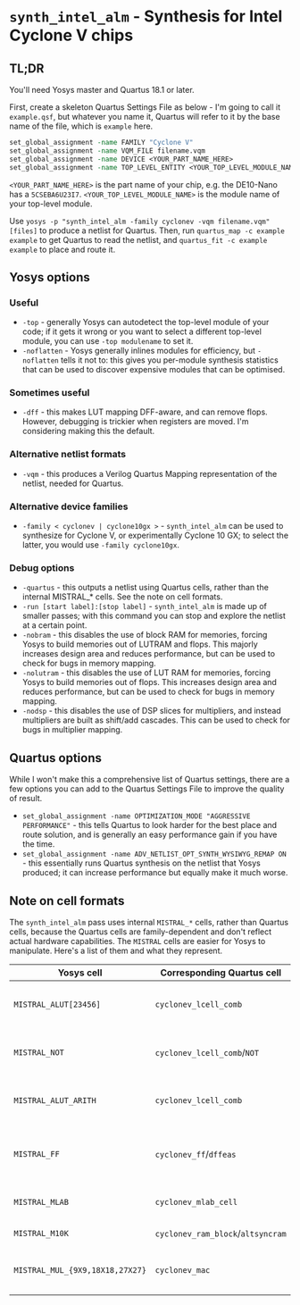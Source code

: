 # `synth_intel_alm` - Synthesis for Intel Cyclone V chips

## TL;DR

You'll need Yosys master and Quartus 18.1 or later.

First, create a skeleton Quartus Settings File as below - I'm going to call it `example.qsf`, but whatever you name it, Quartus will refer to it by the base name of the file, which is `example` here.

```tcl
set_global_assignment -name FAMILY "Cyclone V"
set_global_assignment -name VQM_FILE filename.vqm
set_global_assignment -name DEVICE <YOUR_PART_NAME_HERE>
set_global_assignment -name TOP_LEVEL_ENTITY <YOUR_TOP_LEVEL_MODULE_NAME>
```

`<YOUR_PART_NAME_HERE>` is the part name of your chip, e.g. the DE10-Nano has a `5CSEBA6U23I7`. `<YOUR_TOP_LEVEL_MODULE_NAME>` is the module name of your top-level module.

Use `yosys -p "synth_intel_alm -family cyclonev -vqm filename.vqm" [files]` to produce a netlist for Quartus.
Then, run `quartus_map -c example example` to get Quartus to read the netlist, and `quartus_fit -c example example` to place and route it.

## Yosys options

### Useful

- `-top` - generally Yosys can autodetect the top-level module of your code; if it gets it wrong or you want to select a different top-level module, you can use `-top modulename` to set it.
- `-noflatten` - Yosys generally inlines modules for efficiency, but `-noflatten` tells it not to: this gives you per-module synthesis statistics that can be used to discover expensive modules that can be optimised.

### Sometimes useful

- `-dff` - this makes LUT mapping DFF-aware, and can remove flops. However, debugging is trickier when registers are moved. I'm considering making this the default.

### Alternative netlist formats

- `-vqm` - this produces a Verilog Quartus Mapping representation of the netlist, needed for Quartus.

### Alternative device families

- `-family < cyclonev | cyclone10gx >` - `synth_intel_alm` can be used to synthesize for Cyclone V, or experimentally Cyclone 10 GX; to select the latter, you would use `-family cyclone10gx`.

### Debug options

- `-quartus` - this outputs a netlist using Quartus cells, rather than the internal MISTRAL_* cells. See the note on cell formats.
- `-run [start label]:[stop label]` - `synth_intel_alm` is made up of smaller passes; with this command you can stop and explore the netlist at a certain point.
- `-nobram` - this disables the use of block RAM for memories, forcing Yosys to build memories out of LUTRAM and flops. This majorly increases design area and reduces performance, but can be used to check for bugs in memory mapping.
- `-nolutram` - this disables the use of LUT RAM for memories, forcing Yosys to build memories out of flops. This increases design area and reduces performance, but can be used to check for bugs in memory mapping.
- `-nodsp` - this disables the use of DSP slices for multipliers, and instead multipliers are built as shift/add cascades. This can be used to check for bugs in multiplier mapping.

## Quartus options

While I won't make this a comprehensive list of Quartus settings, there are a few options you can add to the Quartus Settings File to improve the quality of result.

- `set_global_assignment -name OPTIMIZATION_MODE "AGGRESSIVE PERFORMANCE"` - this tells Quartus to look harder for the best place and route solution, and is generally an easy performance gain if you have the time.
- `set_global_assignment -name ADV_NETLIST_OPT_SYNTH_WYSIWYG_REMAP ON` - this essentially runs Quartus synthesis on the netlist that Yosys produced; it can increase performance but equally make it much worse.

## Note on cell formats

The `synth_intel_alm` pass uses internal `MISTRAL_*` cells, rather than Quartus cells, because the Quartus cells are family-dependent and don't reflect actual hardware capabilities. The `MISTRAL` cells are easier for Yosys to manipulate.
Here's a list of them and what they represent.

|  Yosys cell                     |  Corresponding Quartus cell       |                           Description                              |
|---------------------------------|-----------------------------------|--------------------------------------------------------------------|
| `MISTRAL_ALUT[23456]`           | `cyclonev_lcell_comb`             | A LUT; the MISTRAL cell describes the size of the LUT.             |
| `MISTRAL_NOT`                   | `cyclonev_lcell_comb`/`NOT`       | An inverter; Yosys doesn't always push them into LUTs.             |
| `MISTRAL_ALUT_ARITH`            | `cyclonev_lcell_comb`             | A LUT connected to carry logic; often produced by addition.        |
| `MISTRAL_FF`                    | `cyclonev_ff`/`dffeas`            | A flip-flop, with enable, asynchronous clear and synchronous load. |
| `MISTRAL_MLAB`                  | `cyclonev_mlab_cell`              | A 32-address by 1-bit LUT RAM cell.                                |
| `MISTRAL_M10K`                  | `cyclonev_ram_block`/`altsyncram` | An M10K 10-kilobit block RAM.                                      |
| `MISTRAL_MUL_{9X9,18X18,27X27}` | `cyclonev_mac`                    | A 9x9/18x18/27x27 DSP slice, used for multiplication.              |
